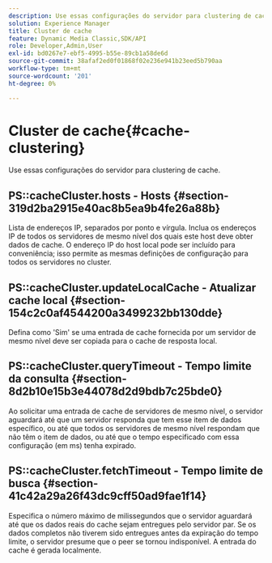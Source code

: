 ```yaml
---
description: Use essas configurações do servidor para clustering de cache.
solution: Experience Manager
title: Cluster de cache
feature: Dynamic Media Classic,SDK/API
role: Developer,Admin,User
exl-id: bd0267e7-ebf5-4995-b55e-89cb1a58de6d
source-git-commit: 38afaf2ed0f01868f02e236e941b23eed5b790aa
workflow-type: tm+mt
source-wordcount: '201'
ht-degree: 0%

---
```


# Cluster de cache{#cache-clustering}

Use essas configurações do servidor para clustering de cache.

## PS::cacheCluster.hosts - Hosts {#section-319d2ba2915e40ac8b5ea9b4fe26a88b}

Lista de endereços IP, separados por ponto e vírgula. Inclua os endereços IP de todos os servidores de mesmo nível dos quais este host deve obter dados de cache. O endereço IP do host local pode ser incluído para conveniência; isso permite as mesmas definições de configuração para todos os servidores no cluster.

## PS::cacheCluster.updateLocalCache - Atualizar cache local {#section-154c2c0af4544200a3499232bb130dde}

Defina como &#39;Sim&#39; se uma entrada de cache fornecida por um servidor de mesmo nível deve ser copiada para o cache de resposta local.

## PS::cacheCluster.queryTimeout - Tempo limite da consulta {#section-8d2b10e15b3e44078d2d9bdb7c25bde0}

Ao solicitar uma entrada de cache de servidores de mesmo nível, o servidor aguardará até que um servidor responda que tem esse item de dados específico, ou até que todos os servidores de mesmo nível respondam que não têm o item de dados, ou até que o tempo especificado com essa configuração (em ms) tenha expirado.

## PS::cacheCluster.fetchTimeout - Tempo limite de busca {#section-41c42a29a26f43dc9cff50ad9fae1f14}

Especifica o número máximo de milissegundos que o servidor aguardará até que os dados reais do cache sejam entregues pelo servidor par. Se os dados completos não tiverem sido entregues antes da expiração do tempo limite, o servidor presume que o peer se tornou indisponível. A entrada do cache é gerada localmente.
